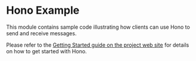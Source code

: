 # Hono Example

This module contains sample code illustrating how clients can use Hono to send and receive messages.

Please refer to the [Getting Started guide on the project web site](https://www.eclipse.org/hono/docs/getting-started/) for details on how to get started with Hono.
